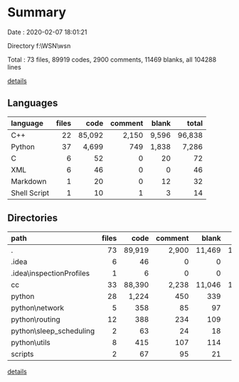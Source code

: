 # Summary

Date : 2020-02-07 18:01:21

Directory f:\WSN\wsn

Total : 73 files,  89919 codes, 2900 comments, 11469 blanks, all 104288 lines

[details](details.md)

## Languages
| language | files | code | comment | blank | total |
| :--- | ---: | ---: | ---: | ---: | ---: |
| C++ | 22 | 85,092 | 2,150 | 9,596 | 96,838 |
| Python | 37 | 4,699 | 749 | 1,838 | 7,286 |
| C | 6 | 52 | 0 | 20 | 72 |
| XML | 6 | 46 | 0 | 0 | 46 |
| Markdown | 1 | 20 | 0 | 12 | 32 |
| Shell Script | 1 | 10 | 1 | 3 | 14 |

## Directories
| path | files | code | comment | blank | total |
| :--- | ---: | ---: | ---: | ---: | ---: |
| . | 73 | 89,919 | 2,900 | 11,469 | 104,288 |
| .idea | 6 | 46 | 0 | 0 | 46 |
| .idea\inspectionProfiles | 1 | 6 | 0 | 0 | 6 |
| cc | 33 | 88,390 | 2,238 | 11,046 | 101,674 |
| python | 28 | 1,224 | 450 | 339 | 2,013 |
| python\network | 5 | 358 | 85 | 97 | 540 |
| python\routing | 12 | 388 | 234 | 109 | 731 |
| python\sleep_scheduling | 2 | 63 | 24 | 18 | 105 |
| python\utils | 8 | 415 | 107 | 114 | 636 |
| scripts | 2 | 67 | 95 | 21 | 183 |

[details](details.md)